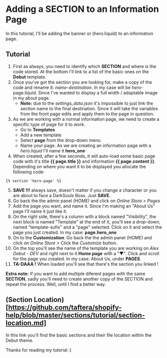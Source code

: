 # Adding a SECTION to an Information Page

In this tutorial, I'll be adding the banner or (hero.liquid) to an information page.

Tutorial 
------
1. First as always, you need to identify which **SECTION** and where is the code stored. At the bottom I'll link to a list of the basic ones on the **Debut** template.
2. Once you've got the section you are looking for, make a copy of the code and rename it: *name*-*destination*. In my case will be *hero*-page.liquid. Since I've wanted to display a full width / adaptable image in my about page.
   - **Note:** due to the *settings_data.json* it's impossible to just link the section name to the final destination. Since it will take the variables from the front page edits and apply them to the page in question.
3. As we are working with a normal information page, we need to create a specific type of page for it to work. 
   - Go to **Templates**
   - Add a new template
   - Select **page** from the drop-down menu
   - Name your page. As we are creating an information page with a *hero.liquid* I'll name it **hero_one**
4. When created, after a few seconds, it will auto-load some basic page code with it's title **{{ page.title }}** and information **{{ page.content }}**. Depending on where you want it to be displayed you allocate the following code:
```
{% section 'hero-page' %}
```
5. **SAVE !!!** always save, doesn't matter if you change a character or you are about to face a DarkSouls Boss. Just **SAVE**.
6. Go back the the admin panel *(HOME)* and click on *Online Store* > *Pages*
7. Add the page you want, and name it. Since I'm making an "About Us" page I'll name it just like it.
9. On the right side, there's a column with a block named "Visibility", the next block is named "Template" at the end of it, you'll see a drop-down, named "template-sufix" and a "page" selected. Click on it and select the page you just created. In my case: **page.hero_one**
9. On to the **Customization**. Go back the the admin panel *(HOME)* and click on *Online Store* > Click the *Customize* button.
10. On the top you'll see the name of the template you are working on *Alex Debut - DEV* and right next to it **Home page** with a "▼". Click and scroll for the page you created. In my case: About Us, under **PAGES**.
11. **TA-DAAA !** When loaded you'll see that there's the section you linked !

**Extra note:** If you want to add multiple diferent pages with the same **SECTION**, sadly you'll need to create another copy of the SECTION and repeat the process. Well, until I find a better way.

(Section Location)[https://github.com/taftera/shopify-help/blob/master/sections/tutorial/section-location.md]
------
In this link you'll find the basic sections and their file location within the Debut theme.

Thanks for reading my tutorial :)